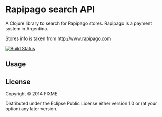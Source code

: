 # Rapipago search API

A Clojure library to search for Rapipago stores. Rapipago is a payment system in Argentina.

Stores info is taken from http://www.rapipago.com

[![Build Status](https://travis-ci.org/nberger/rapipago_search.svg?branch=master)](https://travis-ci.org/nberger/rapipago_search)

## Usage


## License

Copyright © 2014 FIXME

Distributed under the Eclipse Public License either version 1.0 or (at
your option) any later version.
